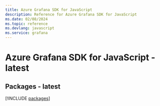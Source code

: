 ```yaml
---
title: Azure Grafana SDK for JavaScript
description: Reference for Azure Grafana SDK for JavaScript
ms.date: 02/08/2024
ms.topic: reference
ms.devlang: javascript
ms.service: grafana
---
```

# Azure Grafana SDK for JavaScript - latest
## Packages - latest
[!INCLUDE [packages](grafana-index.md)]